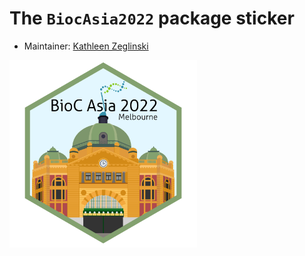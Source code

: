# The `BiocAsia2022` package sticker

* Maintainer: [Kathleen Zeglinski](https://github.com/kzeglinski)

<img src="BiocAsia2022_sticker.png" height="300">
